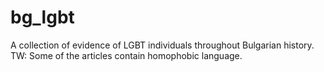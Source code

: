 # bg_lgbt
A collection of evidence of LGBT individuals throughout Bulgarian history.
TW: Some of the articles contain homophobic language.
